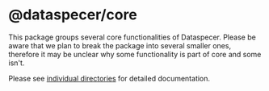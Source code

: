 # @dataspecer/core

This package groups several core functionalities of Dataspecer. Please be aware that we plan to break the package into several smaller ones, therefore it may be unclear why some functionality is part of core and some isn't.

Please see [individual directories](./src/) for detailed documentation.
